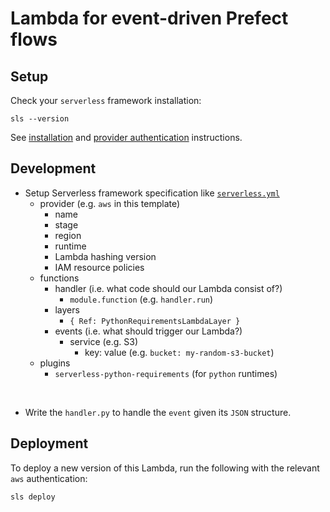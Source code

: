# Lambda for event-driven Prefect flows


## Setup 
Check your `serverless` framework installation:
```console
sls --version
```

See [installation](https://www.serverless.com/framework/docs/providers/aws/guide/installation) and [provider authentication](https://www.serverless.com/framework/docs/providers/aws/guide/credentials) instructions.



## Development
- Setup Serverless framework specification like [`serverless.yml`](https://github.com/PrefectHQ/cs-templates/serverless/serverless.yml)
    - provider (e.g. `aws` in this template)
        - name
        - stage
        - region
        - runtime
        - Lambda hashing version
        - IAM resource policies
    - functions
        - handler (i.e. what code should our Lambda consist of?)
            - `module.function` (e.g. `handler.run`)
        - layers
            - `{ Ref: PythonRequirementsLambdaLayer }`
        - events (i.e. what should trigger our Lambda?)
            - service (e.g. S3)
                - key: value (e.g. `bucket: my-random-s3-bucket`)
    - plugins
      - `serverless-python-requirements` (for `python` runtimes)

<br>

- Write the `handler.py` to handle the `event` given its `JSON` structure.

## Deployment
To deploy a new version of this Lambda, run the following with the relevant `aws` authentication:

```console
sls deploy
```

